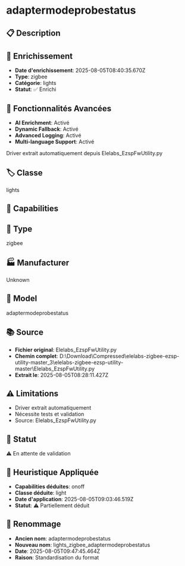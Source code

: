 # adaptermodeprobestatus

## 📋 Description

## 🔧 Enrichissement
- **Date d'enrichissement**: 2025-08-05T08:40:35.670Z
- **Type**: zigbee
- **Catégorie**: lights
- **Statut**: ✅ Enrichi

## 🚀 Fonctionnalités Avancées
- **AI Enrichment**: Activé
- **Dynamic Fallback**: Activé
- **Advanced Logging**: Activé
- **Multi-language Support**: Activé

Driver extrait automatiquement depuis Elelabs_EzspFwUtility.py

## 🏷️ Classe
lights

## 🔧 Capabilities


## 📡 Type
zigbee

## 🏭 Manufacturer
Unknown

## 📱 Model
adaptermodeprobestatus

## 📚 Source
- **Fichier original**: Elelabs_EzspFwUtility.py
- **Chemin complet**: D:\Download\Compressed\elelabs-zigbee-ezsp-utility-master_3\elelabs-zigbee-ezsp-utility-master\Elelabs_EzspFwUtility.py
- **Extrait le**: 2025-08-05T08:28:11.427Z

## ⚠️ Limitations
- Driver extrait automatiquement
- Nécessite tests et validation
- Source: Elelabs_EzspFwUtility.py

## 🚀 Statut
⚠️ En attente de validation

## 🧠 Heuristique Appliquée
- **Capabilities déduites**: onoff
- **Classe déduite**: light
- **Date d'application**: 2025-08-05T09:03:46.519Z
- **Statut**: ⚠️ Partiellement déduit

## 🔄 Renommage
- **Ancien nom**: adaptermodeprobestatus
- **Nouveau nom**: lights_zigbee_adaptermodeprobestatus
- **Date**: 2025-08-05T09:47:45.464Z
- **Raison**: Standardisation du format
